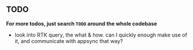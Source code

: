 ## TODO
**For more todos, just search `TODO` around the whole codebase**

- look into RTK query, the what & how. can I quickly enough make use of it, and communicate with appsync that way?